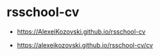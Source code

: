 # rsschool-cv

* https://AlexeiKozovski.github.io/rsschool-cv

* https://alexeikozovski.github.io/rsschool-cv/cv
